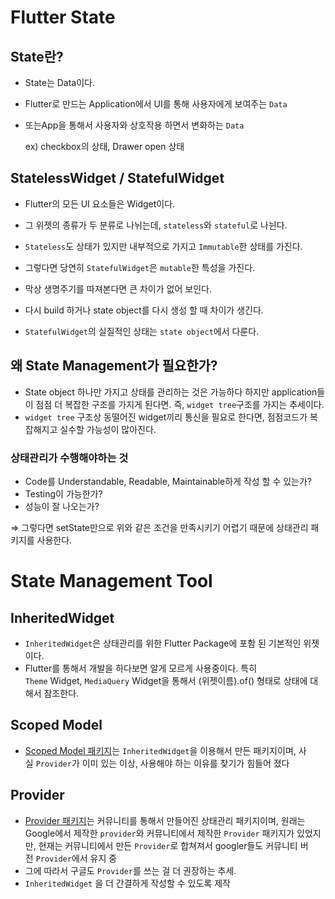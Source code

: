 # Flutter State

## State란?

- State는 Data이다.
- Flutter로 만드는 Application에서 UI를 통해 사용자에게 보여주는 `Data`
- 또는App을 통해서 사용자와 상호작용 하면서 변화하는 `Data`
    
    ex) checkbox의 상태, Drawer open 상태
    

## StatelessWidget / StatefulWidget

- Flutter의 모든 UI 요소들은 Widget이다.
- 그 위젯의 종류가 두 분류로 나뉘는데, `stateless`와 `stateful`로 나뉜다.
- `Stateless`도 상태가 있지만 내부적으로 가지고 `Immutable`한 상태를 가진다.
- 그렇다면 당연히 `StatefulWidget`은 `mutable`한 특성을 가진다.

- 막상 생명주기를 따져본다면 큰 차이가 없어 보인다.
- 다시 build 하거나 state object를 다시 생성 할 때 차이가 생긴다.
- `StatefulWidget`의 실질적인 상태는 `state object`에서 다룬다.
    

## 왜 State Management가 필요한가?

- State object 하나만 가지고 상태를 관리하는 것은 가능하다 하지만 application들이 점점 더 복잡한 구조를 가지게 된다면. 즉, `widget tree`구조를 가지는 추세이다.
- `widget tree` 구조상 동떨어진 widget끼리 통신을 필요로 한다면, 점점코드가 복잡해지고 실수할 가능성이 많아진다.

### 상태관리가 수행해야하는 것

- Code를 Understandable, Readable, Maintainable하게 작성 할 수 있는가?
- Testing이 가능한가?
- 성능이 잘 나오는가?

⇒ 그렇다면 setState만으로 위와 같은 조건을 만족시키기 어렵기 때문에 상태관리 패키지를 사용한다.

# State Management Tool

## InheritedWidget

- `InheritedWidget`은 상태관리를 위한 Flutter Package에 포함 된 기본적인 위젯이다.
- Flutter를 통해서 개발을 하다보면 알게 모르게 사용중이다. 특히`Theme` Widget, `MediaQuery` Widget을 통해서 (위젯이름).of() 형태로 상태에 대해서 참조한다.

## Scoped Model

- [Scoped Model 패키지](https://pub.dev/packages/scoped_model)는 `InheritedWidget`을 이용해서 만든 패키지이며, 사실 `Provider`가 이미 있는 이상, 사용해야 하는 이유를 찾기가 힘들어 졌다

## Provider

- [Provider 패키지](https://pub.dev/packages/provider)는 커뮤니티를 통해서 만들어진 상태관리 패키지이며, 원래는 Google에서 제작한 `provider`와 커뮤니티에서 제작한 `Provider` 패키지가 있었지만, 현재는 커뮤니티에서 만든 `Provider`로 합쳐져서 googler들도 커뮤니티 버전 `Provider`에서 유지 중
- 그에 따라서 구글도 `Provider`를 쓰는 걸 더 권장하는 추세.
- `InheritedWidget` 을 더 간결하게 작성할 수 있도록 제작